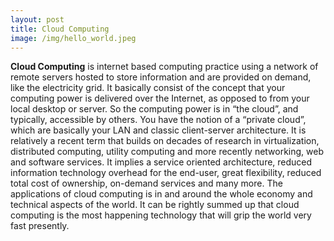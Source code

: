 ```yaml
---
layout: post
title: Cloud Computing
image: /img/hello_world.jpeg
---
```


**Cloud Computing** is internet based computing practice using a network of remote servers hosted to store information and are provided on demand, like the electricity grid. It basically consist of the concept that your computing power is delivered over the Internet, as opposed to from your local desktop or server. So the computing power is in “the cloud”, and typically, accessible by others. You have the notion of a “private cloud”, which are basically your LAN and classic client-server architecture. It is relatively a recent term that builds on decades of research in virtualization, distributed computing, utility computing and more recently networking, web and software services. It implies a service oriented architecture, reduced information technology overhead for the end-user, great flexibility, reduced total cost of ownership, on-demand services and many more. The applications of cloud computing is in and around the whole economy and technical aspects of the world. It can be rightly summed up that cloud computing is the most happening technology that will grip the world very fast presently.